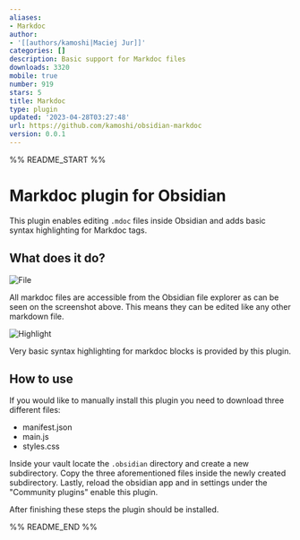 ```yaml
---
aliases:
- Markdoc
author:
- '[[authors/kamoshi|Maciej Jur]]'
categories: []
description: Basic support for Markdoc files
downloads: 3320
mobile: true
number: 919
stars: 5
title: Markdoc
type: plugin
updated: '2023-04-28T03:27:48'
url: https://github.com/kamoshi/obsidian-markdoc
version: 0.0.1
---
```


%% README_START %%

# Markdoc plugin for Obsidian

This plugin enables editing `.mdoc` files inside Obsidian and adds basic syntax highlighting for Markdoc tags.

## What does it do?

![File](https://raw.githubusercontent.com/kamoshi/obsidian-markdoc/HEAD/media/file.png)

All markdoc files are accessible from the Obsidian file explorer as can be seen on the screenshot above. This means they can be edited like any other markdown file.

![Highlight](https://raw.githubusercontent.com/kamoshi/obsidian-markdoc/HEAD/media/highlight.png)

Very basic syntax highlighting for markdoc blocks is provided by this plugin.

## How to use

If you would like to manually install this plugin you need to download three different files:
- manifest.json
- main.js
- styles.css

Inside your vault locate the `.obsidian` directory and create a new subdirectory. Copy the three aforementioned files inside the newly created subdirectory. Lastly, reload the obsidian app and in settings under the "Community plugins" enable this plugin.

After finishing these steps the plugin should be installed.



%% README_END %%